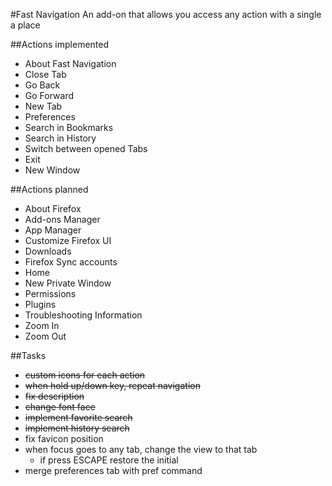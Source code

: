 #Fast Navigation
An add-on that allows you access any action with a single a place

##Actions implemented
- About Fast Navigation
- Close Tab
- Go Back
- Go Forward
- New Tab
- Preferences
- Search in Bookmarks
- Search in History
- Switch between opened Tabs
- Exit
- New Window

##Actions planned
- About Firefox
- Add-ons Manager
- App Manager
- Customize Firefox UI
- Downloads
- Firefox Sync accounts
- Home
- New Private Window
- Permissions
- Plugins
- Troubleshooting Information
- Zoom In
- Zoom Out

##Tasks
- ~~custom icons for each action~~
- ~~when hold up/down key, repeat navigation~~
- ~~fix description~~
- ~~change font face~~
- ~~implement favorite search~~
- ~~implement history search~~
- fix favicon position
- when focus goes to any tab, change the view to that tab
  - if press ESCAPE restore the initial
- merge preferences tab with pref command
